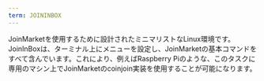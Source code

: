 ```yaml
---
term: JOININBOX
---
```


JoinMarketを使用するために設計されたミニマリストなLinux環境です。JoinInBoxは、ターミナル上にメニューを設定し、JoinMarketの基本コマンドをすべて含んでいます。これにより、例えばRaspberry Piのような、このタスクに専用のマシン上でJoinMarketのcoinjoin実装を使用することが可能になります。
